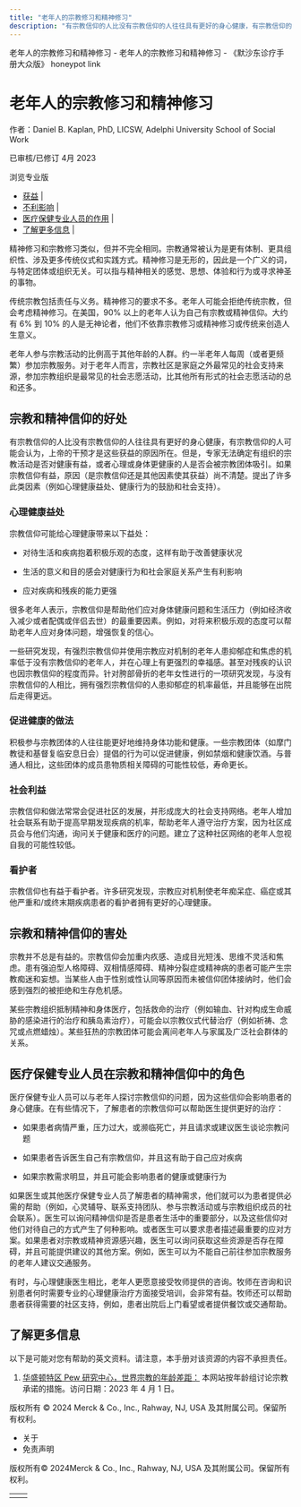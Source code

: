 ```yaml
---
title: "老年人的宗教修习和精神修习"
description: "有宗教信仰的人比没有宗教信仰的人往往具有更好的身心健康，有宗教信仰的人可能会认为，上帝的干预才是这些获益的原因所在。但是，专家无法确定有组织的宗教活动是否对健康有益，或者心理或身体更健康的人是否会被宗教团体吸引。如果宗教信仰有益，原因（是宗教信仰还是其他因素使其获益）尚不清楚。提出了许多此类因素（例如心理健康益处、健康行为的鼓励和社会支持）。"
---
```


﻿老年人的宗教修习和精神修习 \- 老年人的宗教修习和精神修习 \- 《默沙东诊疗手册大众版》 honeypot link

# 老年人的宗教修习和精神修习

作者：Daniel B. Kaplan, PhD, LICSW, Adelphi University School of Social Work

已审核/已修订 4月 2023

浏览专业版

- [获益](#获益_v8946251_zh) \|
- [不利影响](#不利影响_v8946275_zh) \|
- [医疗保健专业人员的作用](#医疗保健专业人员的作用_v8946279_zh) \|
- [了解更多信息](#了解更多信息_v52170468_zh) \|

精神修习和宗教修习类似，但并不完全相同。宗教通常被认为是更有体制、更具组织性、涉及更多传统仪式和实践方式。精神修习是无形的，因此是一个广义的词，与特定团体或组织无关。可以指与精神相关的感觉、思想、体验和行为或寻求神圣的事物。

传统宗教包括责任与义务。精神修习的要求不多。老年人可能会拒绝传统宗教，但会考虑精神修习。在美国，90% 以上的老年人认为自己有宗教或精神信仰。大约有 6% 到 10% 的人是无神论者，他们不依靠宗教修习或精神修习或传统来创造人生意义。

老年人参与宗教活动的比例高于其他年龄的人群。约一半老年人每周（或者更频繁）参加宗教服务。对于老年人而言，宗教社区是家庭之外最常见的社会支持来源，参加宗教组织是最常见的社会志愿活动，比其他所有形式的社会志愿活动的总和还多。

## 宗教和精神信仰的好处

有宗教信仰的人比没有宗教信仰的人往往具有更好的身心健康，有宗教信仰的人可能会认为，上帝的干预才是这些获益的原因所在。但是，专家无法确定有组织的宗教活动是否对健康有益，或者心理或身体更健康的人是否会被宗教团体吸引。如果宗教信仰有益，原因（是宗教信仰还是其他因素使其获益）尚不清楚。提出了许多此类因素（例如心理健康益处、健康行为的鼓励和社会支持）。

### 心理健康益处

宗教信仰可能给心理健康带来以下益处：

- 对待生活和疾病抱着积极乐观的态度，这样有助于改善健康状况

- 生活的意义和目的感会对健康行为和社会家庭关系产生有利影响

- 应对疾病和残疾的能力更强


很多老年人表示，宗教信仰是帮助他们应对身体健康问题和生活压力（例如经济收入减少或者配偶或伴侣去世）的最重要因素。例如，对将来积极乐观的态度可以帮助老年人应对身体问题，增强恢复的信心。

一些研究发现，有强烈宗教信仰并使用宗教应对机制的老年人患抑郁症和焦虑的机率低于没有宗教信仰的老年人，并在心理上有更强烈的幸福感。甚至对残疾的认识也因宗教信仰的程度而异。针对胯部骨折的老年女性进行的一项研究发现，与没有宗教信仰的人相比，拥有强烈宗教信仰的人患抑郁症的机率最低，并且能够在出院后走得更远。

### 促进健康的做法

积极参与宗教团体的人往往能更好地维持身体功能和健康。一些宗教团体（如摩门教徒和基督复临安息日会）提倡的行为可以促进健康，例如禁烟和健康饮酒。与普通人相比，这些团体的成员患物质相关障碍的可能性较低，寿命更长。

### 社会利益

宗教信仰和做法常常会促进社区的发展，并形成庞大的社会支持网络。老年人增加社会联系有助于提高早期发现疾病的机率，帮助老年人遵守治疗方案，因为社区成员会与他们沟通，询问关于健康和医疗的问题。建立了这种社区网络的老年人忽视自我的可能性较低。

### 看护者

宗教信仰也有益于看护者。许多研究发现，宗教应对机制使老年痴呆症、癌症或其他严重和/或终末期疾病患者的看护者拥有更好的心理健康。

## 宗教和精神信仰的害处

宗教并不总是有益的。宗教信仰会加重内疚感、造成目光短浅、思维不灵活和焦虑。患有强迫型人格障碍、双相情感障碍、精神分裂症或精神病的患者可能产生宗教痴迷和妄想。当某些人由于性别或性认同等原因而未被信仰团体接纳时，他们会感到强烈的被拒绝和生存危机感。

某些宗教组织抵制精神和身体医疗，包括救命的治疗（例如输血、针对构成生命威胁的感染进行的治疗和胰岛素治疗），可能会以宗教仪式代替治疗（例如祈祷、念咒或点燃蜡烛）。某些狂热的宗教团体可能会离间老年人与家属及广泛社会群体的关系。

## 医疗保健专业人员在宗教和精神信仰中的角色

医疗保健专业人员可以与老年人探讨宗教信仰的问题，因为这些信仰会影响患者的身心健康。在有些情况下，了解患者的宗教信仰可以帮助医生提供更好的治疗：

- 如果患者病情严重，压力过大，或濒临死亡，并且请求或建议医生谈论宗教问题

- 如果患者告诉医生自己有宗教信仰，并且这有助于自己应对疾病

- 如果宗教需求明显，并且可能会影响患者的健康或健康行为


如果医生或其他医疗保健专业人员了解患者的精神需求，他们就可以为患者提供必需的帮助（例如，心灵辅导、联系支持团队、参与宗教活动或与宗教组织成员的社会联系）。医生可以询问精神信仰是否是患者生活中的重要部分，以及这些信仰对他们对待自己的方式产生了何种影响。或者医生可以要求患者描述最重要的应对方案。如果患者对宗教或精神资源感兴趣，医生可以询问获取这些资源是否存在障碍，并且可能提供建议的其他方案。例如，医生可以为不能自己前往参加宗教服务的老年人建议交通服务。

有时，与心理健康医生相比，老年人更愿意接受牧师提供的咨询。牧师在咨询和识别患者何时需要专业的心理健康治疗方面接受培训，会非常有益。牧师还可以帮助患者获得需要的社区支持，例如，患者出院后上门看望或者提供餐饮或交通帮助。

## 了解更多信息

以下是可能对您有帮助的英文资料。请注意，本手册对该资源的内容不承担责任。

1. [华盛顿特区 Pew 研究中心，世界宗教的年龄差距：](https://www.pewforum.org/2018/06/13/the-age-gap-in-religion-around-the-world/) 本网站按年龄组讨论宗教承诺的措施。访问日期：2023 年 4 月 1 日。




版权所有 © 2024
Merck & Co., Inc., Rahway, NJ, USA 及其附属公司。保留所有权利。

- 关于
- 免责声明

版权所有© 2024Merck & Co., Inc., Rahway, NJ, USA 及其附属公司。保留所有权利。

|     |     |
| --- | --- |
|  |  |